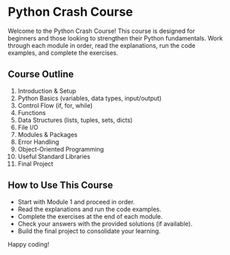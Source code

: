 # Python Crash Course

Welcome to the Python Crash Course! This course is designed for beginners and those looking to strengthen their Python fundamentals. Work through each module in order, read the explanations, run the code examples, and complete the exercises.

## Course Outline

1. Introduction & Setup
2. Python Basics (variables, data types, input/output)
3. Control Flow (if, for, while)
4. Functions
5. Data Structures (lists, tuples, sets, dicts)
6. File I/O
7. Modules & Packages
8. Error Handling
9. Object-Oriented Programming
10. Useful Standard Libraries
11. Final Project

## How to Use This Course
- Start with Module 1 and proceed in order.
- Read the explanations and run the code examples.
- Complete the exercises at the end of each module.
- Check your answers with the provided solutions (if available).
- Build the final project to consolidate your learning.

Happy coding! 